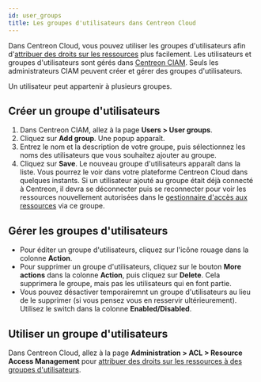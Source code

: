 ```yaml
---
id: user_groups
title: Les groupes d'utilisateurs dans Centreon Cloud
---
```


Dans Centreon Cloud, vous pouvez utiliser les groupes d'utilisateurs afin d'[attribuer des droits sur les ressources](../administration/resource_access.md) plus facilement.
Les utilisateurs et groupes d'utilisateurs sont gérés dans [Centreon CIAM](../ciam/ciam.md). Seuls les administrateurs CIAM peuvent créer et gérer des groupes d'utilisateurs.

Un utilisateur peut appartenir à plusieurs groupes.

## Créer un groupe d'utilisateurs

1. Dans Centreon CIAM, allez à la page **Users > User groups**.
2. Cliquez sur **Add group**. Une popup apparaît.
3. Entrez le nom et la description de votre groupe, puis sélectionnez les noms des utilisateurs que vous souhaitez ajouter au groupe.
4. Cliquez sur **Save**. Le nouveau groupe d'utilisateurs apparaît dans la liste. Vous pourrez le voir dans votre plateforme Centreon Cloud dans quelques instants. Si un utilisateur ajouté au groupe était déjà connecté à Centreon, il devra se déconnecter puis se reconnecter pour voir les ressources nouvellement autorisées dans le [gestionnaire d'accès aux ressources](../administration/resource_access.md) via ce groupe.

## Gérer les groupes d'utilisateurs

* Pour éditer un groupe d'utilisateurs, cliquez sur l'icône rouage dans la colonne **Action**.
* Pour supprimer un groupe d'utilisateurs, cliquez sur le bouton **More actions** dans la colonne **Action**, puis cliquez sur **Delete**. Cela supprimera le groupe, mais pas les utilisateurs qui en font partie.
* Vous pouvez désactiver temporairemnt un groupe d'utilisateurs au lieu de le supprimer (si vous pensez vous en resservir ultérieurement). Utilisez le switch dans la colonne **Enabled/Disabled**.

## Utiliser un groupe d'utilisateurs

Dans Centreon Cloud, allez à la page **Administration > ACL > Resource Access Management** pour [attribuer des droits sur les ressources à des groupes d'utilisateurs](../administration/resource_access.md).
